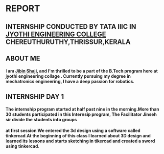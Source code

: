 #  REPORT 
## INTERNSHIP CONDUCTED BY TATA IIIC IN [JYOTHI ENGINEERING COLLEGE](jyothi-engineering-college-thrissur-ho-thrissur-engineering-colleges-wq6ah2e4aa.JPG) CHEREUTHURUTHY,THRISSUR,KERALA



## ABOUT ME 
#### I am [Jibin Shaji](IMG-20231113-WA0018.jpg), and I'm thrilled to be a part of the B.Tech program here at jyothi engineering collage . Currently pursuing my degree in mechatronics engineering, I have a deep passion for robotics.




## INTERNSHIP DAY 1
#### The internship program started at half past nine in the morning.More than 30 students participated in this Internsip program, The Facilitator Jinseh sir divide the students into groups
####  **at first session** We entered the 3d design using a software called tinkercad.At the beginning of this class I learned about 3D design and  learned its lessons and starts sketching in tikercad and created a sword using tinkercad.![]()








 














